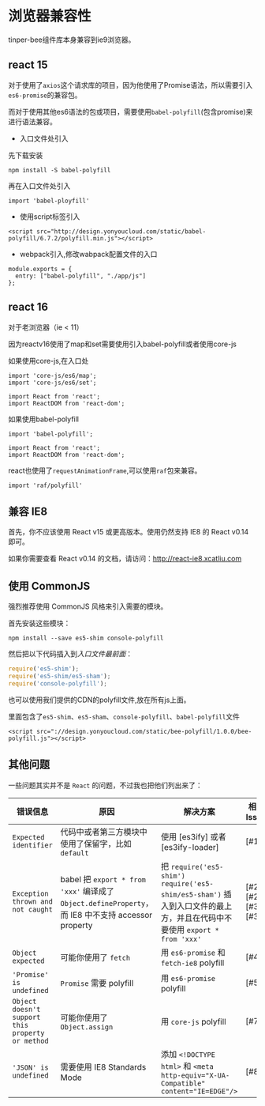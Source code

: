# 浏览器兼容性

tinper-bee组件库本身兼容到ie9浏览器。

## react 15

对于使用了`axios`这个请求库的项目，因为他使用了Promise语法，所以需要引入`es6-promise`的兼容包。

而对于使用其他es6语法的包或项目，需要使用`babel-polyfill`(包含promise)来进行语法兼容。

- 入口文件处引入

先下载安装

```
npm install -S babel-polyfill
```
再在入口文件处引入
```
import 'babel-ployfill'
```
- 使用script标签引入

```
<script src="http://design.yonyoucloud.com/static/babel-polyfill/6.7.2/polyfill.min.js"></script>

```


- webpack引入,修改wabpack配置文件的入口

```
module.exports = {
  entry: ["babel-polyfill", "./app/js"]
};
```


## react 16

对于老浏览器（ie < 11）

因为reactv16使用了map和set需要使用引入babel-polyfill或者使用core-js

如果使用core-js,在入口处

```
import 'core-js/es6/map';
import 'core-js/es6/set';

import React from 'react';
import ReactDOM from 'react-dom';
```

如果使用babel-polyfill

```
import 'babel-polyfill';

import React from 'react';
import ReactDOM from 'react-dom';
```

react也使用了`requestAnimationFrame`,可以使用`raf`包来兼容。

```
import 'raf/polyfill'
```


## 兼容 IE8

首先，你不应该使用 React v15 或更高版本。使用仍然支持 IE8 的 React v0.14 即可。

如果你需要查看 React v0.14 的文档，请访问：http://react-ie8.xcatliu.com

## 使用 CommonJS

强烈推荐使用 CommonJS 风格来引入需要的模块。

首先安装这些模块：

```shell
npm install --save es5-shim console-polyfill
```

然后把以下代码插入到*入口文件最前面*：

```js
require('es5-shim');
require('es5-shim/es5-sham');
require('console-polyfill');
```

也可以使用我们提供的CDN的polyfill文件,放在所有js上面。

里面包含了`es5-shim`、`es5-sham`、`console-polyfill`、`babel-polyfill`文件

```
<script src="://design.yonyoucloud.com/static/bee-polyfill/1.0.0/bee-polyfill.js"></script>
```

## 其他问题

一些问题其实并不是 `React` 的问题，不过我也把他们列出来了：

错误信息 | 原因 | 解决方案 | 相关 Issue | 示例
-------- | ---- | -------- | ---------- | ----
`Expected identifier` | 代码中或者第三方模块中使用了保留字，比如 `default` | 使用 [es3ify] 或者 [es3ify-loader] | [#1] | [Fetch IE8]
`Exception thrown and not caught` | babel 把 `export * from 'xxx'` 编译成了 `Object.defineProperty`，而 IE8 中不支持 accessor property | 把 `require('es5-shim')` `require('es5-shim/es5-sham')` 插入到入口文件的最上方，并且在代码中不要使用 `export * from 'xxx'` | [#2][#2] [#32][#32] | [Hello World]
`Object expected` | 可能你使用了 `fetch` | 用 `es6-promise` 和 `fetch-ie8` polyfill | [#4] | [Fetch IE8]
`'Promise' is undefined` | `Promise` 需要 polyfill | 用 `es6-promise` polyfill | [#5] | [Fetch IE8]
`Object doesn't support this property or method` | 可能你使用了 `Object.assign` | 用 `core-js` polyfill | [#7] | [Object Assign]
`'JSON' is undefined` | 需要使用 IE8 Standards Mode | 添加 `<!DOCTYPE html>` 和 `<meta http-equiv="X-UA-Compatible" content="IE=EDGE"/>` | [#8] | [Hello World]

